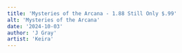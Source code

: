 ```yaml
---
title: 'Mysteries of the Arcana - 1.88 Still Only $.99'
alt: 'Mysteries of the Arcana'
date: '2024-10-03'
author: 'J Gray'
artist: 'Keira'
---
```

